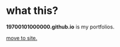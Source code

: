 # what this?

**19700101000000.github.io**
is my portfolios.

[move to site.](https://19700101000000.github.io)
